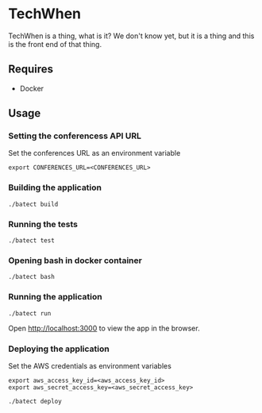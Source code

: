 # TechWhen

TechWhen is a thing, what is it? We don't know yet, but it is a thing and this is the front end of that thing.


## Requires
* Docker

## Usage

### Setting the conferencess API URL
Set the conferences URL as an environment variable

```
export CONFERENCES_URL=<CONFERENCES_URL>
```

### Building the application
```
./batect build
```

### Running the tests
```
./batect test
```

### Opening bash in docker container
```
./batect bash
```

### Running the application
```
./batect run
```

Open [http://localhost:3000](http://localhost:3000) to view the app in the browser.

### Deploying the application
Set the AWS credentials as environment variables

```
export aws_access_key_id=<aws_access_key_id>
export aws_secret_access_key=<aws_secret_access_key>
```

```
./batect deploy
```
